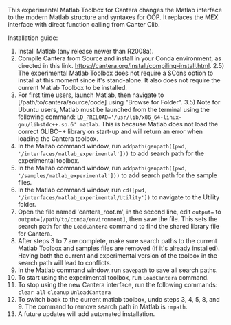 This experimental Matlab Toolbox for Cantera changes the Matlab interface to the modern
Matlab structure and syntaxes for OOP. It replaces the MEX interface with direct
function calling from Canter Clib.

Installation guide:

1. Install Matlab (any release newer than R2008a).
2. Compile Cantera from Source and install in your Conda environment, as directed in
   this link. https://cantera.org/install/compiling-install.html. 2.5) The experimental
   Matlab Toolbox does not require a SCons option to install at this moment since it's
   stand-alone. It also does not require the current Matlab Toolbox to be installed.
3. For first time users, launch Matlab, then navigate to [/path/to/cantera/source/code]
   using "Browse for Folder". 3.5) Note for Ubuntu users, Matlab must be launched from
   the terminal using the following command:
   `LD_PRELOAD='/usr/lib/x86_64-linux-gnu/libstdc++.so.6' matlab`. This is because
   Matlab does not load the correct GLIBC++ library on start-up and will return an error
   when loading the Cantera toolbox.
4. In the Maltab command window, run
   `addpath(genpath([pwd, '/interfaces/matlab_experimental']))` to add search path for
   the experimental toolbox.
5. In the Maltab command window, run
   `addpath(genpath([pwd, '/samples/matlab_experimental']))` to add search path for the
   sample files.
6. In the Matlab command window, run
   `cd([pwd, '/interfaces/matlab_experimental/Utility'])` to navigate to the Utility
   folder.
7. Open the file named 'cantera_root.m', in the second line, edit `output=` to
   `output=[/path/to/conda/environment]`, then save the file. This sets the search path
   for the `LoadCantera` command to find the shared library file for Cantera.
8. After steps 3 to 7 are complete, make sure search paths to the current Matlab Toolbox
   and samples files are removed (if it's already installed). Having both the current
   and experimental version of the toolbox in the search path will lead to conflicts.
9. In the Matlab command window, run `savepath` to save all search paths.
10. To start using the experimental toolbox, run `LoadCantera` command.
11. To stop using the new Cantera interface, run the following commands: `clear all`
    `cleanup` `UnloadCantera`
12. To switch back to the current matlab toolbox, undo steps 3, 4, 5, 8, and 9. The
    command to remove search path in Matlab is `rmpath`.
13. A future updates will add automated installation.
